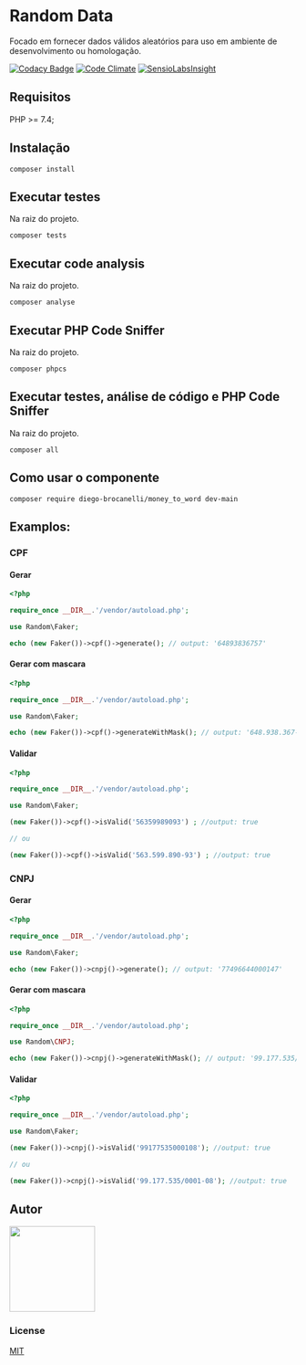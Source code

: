 # Random Data 
Focado em fornecer dados válidos aleatórios para uso em ambiente de desenvolvimento ou homologação.

[![Codacy Badge](https://api.codacy.com/project/badge/Grade/2049798bf7324d2797a9f3b1927a1158)](https://www.codacy.com/app/Diego-Brocanelli/randomData?utm_source=github.com&amp;utm_medium=referral&amp;utm_content=Diego-Brocanelli/randomData&amp;utm_campaign=Badge_Grade)
[![Code Climate](https://codeclimate.com/github/Diego-Brocanelli/randomData/badges/gpa.svg)](https://codeclimate.com/github/Diego-Brocanelli/randomData)
[![SensioLabsInsight](https://insight.sensiolabs.com/projects/398667a1-51b0-42e2-92b5-5de351897851/small.png)](https://insight.sensiolabs.com/projects/398667a1-51b0-42e2-92b5-5de351897851)

## Requisitos

PHP >= 7.4;

## Instalação

```
composer install
```

## Executar testes

Na raiz do projeto.

```
composer tests
```

## Executar code analysis

Na raiz do projeto.

```
composer analyse
```

## Executar PHP Code Sniffer

Na raiz do projeto.

```
composer phpcs
```

## Executar testes, análise de código e PHP Code Sniffer

Na raiz do projeto.

```
composer all
```

## Como usar o componente

```
composer require diego-brocanelli/money_to_word dev-main
```

## Examplos:

### CPF

#### Gerar

```php
<?php

require_once __DIR__.'/vendor/autoload.php';

use Random\Faker;

echo (new Faker())->cpf()->generate(); // output: '64893836757'
```

#### Gerar com mascara

```php
<?php

require_once __DIR__.'/vendor/autoload.php';

use Random\Faker;

echo (new Faker())->cpf()->generateWithMask(); // output: '648.938.367-57'
```

#### Validar

```php
<?php

require_once __DIR__.'/vendor/autoload.php';

use Random\Faker;

(new Faker())->cpf()->isValid('56359989093') ; //output: true

// ou

(new Faker())->cpf()->isValid('563.599.890-93') ; //output: true
```


### CNPJ

#### Gerar

```php
<?php

require_once __DIR__.'/vendor/autoload.php';

use Random\Faker;

echo (new Faker())->cnpj()->generate(); // output: '77496644000147'
```

#### Gerar com mascara

```php
<?php

require_once __DIR__.'/vendor/autoload.php';

use Random\CNPJ;

echo (new Faker())->cnpj()->generateWithMask(); // output: '99.177.535/0001-08'
```

#### Validar

```php
<?php

require_once __DIR__.'/vendor/autoload.php';

use Random\Faker;

(new Faker())->cnpj()->isValid('99177535000108'); //output: true

// ou

(new Faker())->cnpj()->isValid('99.177.535/0001-08'); //output: true
```

## Autor

<a href="https://www.diegobrocanelli.com.br/">
<img src="https://avatars2.githubusercontent.com/u/4108889?s=460&v=4" width="150px">
</a>

### License
[MIT](LICENSE)
